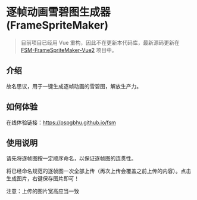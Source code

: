 # 逐帧动画雪碧图生成器 (FrameSpriteMaker)
 
> 目前项目已经用 Vue 重构，因此不在更新本代码库，最新源码更新在 [FSM-FrameSpriteMaker-Vue2](https://github.com/pspgbhu/FSM-FrameSpriteMaker-Vue2) 项目中。
## 介绍

故名思议，用于一键生成逐帧动画的雪碧图，解放生产力。

## 如何体验
在线体验链接：https://pspgbhu.github.io/fsm


## 使用说明
请先将逐帧图按一定顺序命名，以保证逐帧图的连贯性。

将已经命名规范的逐帧图一次全部上传（再次上传会覆盖之前上传的内容）。点击生成图片，右键保存图片即可！

注意：上传的图片宽高应当一致
